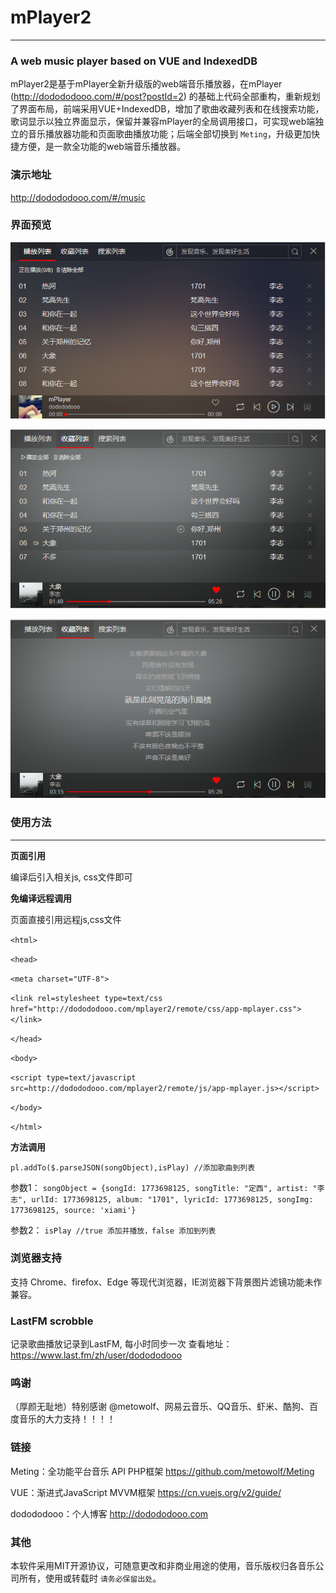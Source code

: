 mPlayer2
========
---
### A web music player based on VUE and IndexedDB

mPlayer2是基于mPlayer全新升级版的web端音乐播放器，在mPlayer (http://dodododooo.com/#/post?postId=2) 的基础上代码全部重构，重新规划了界面布局，前端采用VUE+IndexedDB，增加了歌曲收藏列表和在线搜索功能，歌词显示以独立界面显示，保留并兼容mPlayer的全局调用接口，可实现web端独立的音乐播放器功能和页面歌曲播放功能；后端全部切换到  ``` Meting ```，升级更加快捷方便，是一款全功能的web端音乐播放器。


### 演示地址
http://dodododooo.com/#/music

### 界面预览
![列表界面](https://github.com/dodododooo/mPlayer2/blob/master/images/playlist.png)

![播放界面](https://github.com/dodododooo/mPlayer2/blob/master/images/playing.png)

![歌词界面](https://github.com/dodododooo/mPlayer2/blob/master/images/lrc.png)

### 使用方法
----
**页面引用**

 编译后引入相关js, css文件即可

 **免编译远程调用**

 页面直接引用远程js,css文件
 
 ``` <html> ```

 ``` <head> ```

 ``` <meta charset="UTF-8"> ```

 ``` <link rel=stylesheet type=text/css href="http://dodododooo.com/mplayer2/remote/css/app-mplayer.css"></link> ```
 
 ``` </head> ```

 ``` <body> ```

 ``` <script type=text/javascript src=http://dodododooo.com/mplayer2/remote/js/app-mplayer.js></script> ```
 
 ``` </body> ```
 
 ``` </html> ```


**方法调用**

  ```pl.addTo($.parseJSON(songObject),isPlay) //添加歌曲到列表```

参数1：  ```songObject = {songId: 1773698125, songTitle: "定西", artist: "李志", urlId: 1773698125, album: "1701", lyricId: 1773698125, songImg: 1773698125, source: 'xiami'}```

参数2：  ```isPlay //true 添加并播放，false 添加到列表```

### 浏览器支持
支持 Chrome、firefox、Edge 等现代浏览器，IE浏览器下背景图片滤镜功能未作兼容。

### LastFM scrobble
记录歌曲播放记录到LastFM, 每小时同步一次
查看地址： https://www.last.fm/zh/user/dodododooo

### 鸣谢
（厚颜无耻地）特别感谢 @metowolf、网易云音乐、QQ音乐、虾米、酷狗、百度音乐的大力支持！！！！

### 链接
Meting：全功能平台音乐 API PHP框架 https://github.com/metowolf/Meting

VUE：渐进式JavaScript MVVM框架 https://cn.vuejs.org/v2/guide/

dodododooo：个人博客 http://dodododooo.com

### 其他
本软件采用MIT开源协议，可随意更改和非商业用途的使用，音乐版权归各音乐公司所有，使用或转载时 ```请务必保留出处```。
